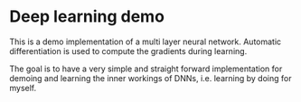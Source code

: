 # Deep learning demo

This is a demo implementation of a multi layer neural network.
Automatic differentiation is used to compute the gradients during learning.

The goal is to have a very simple and straight forward implementation for demoing and learning the inner workings of DNNs, i.e. learning by doing for myself.
